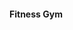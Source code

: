 
#### Fitness Gym
  

 <p align="center"><img src="https://i.ibb.co.com/QHr2pgK/website-fitness.png" alt="" /></p>

